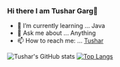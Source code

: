 ### Hi there I am Tushar Garg👋


- 🌱 I’m currently learning ... Java
- 💬 Ask me about ... Anything
- 📫 How to reach me: ... [Tushar](gargtushar460@gmail.com)


![Tushar's GitHub stats](https://github-readme-stats.vercel.app/api?username=tushar2805garg&show_icons=true)
[![Top Langs](https://github-readme-stats.vercel.app/api/top-langs/?username=tushar2805garg&layout=compact)](https://github.com/tushar2805garg/github-readme-stats)


